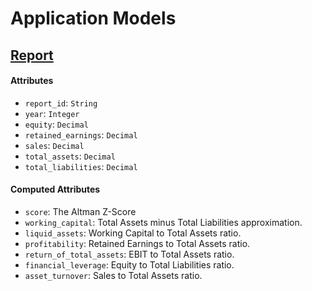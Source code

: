# Application Models

## [Report](./report.py)

#### Attributes

- `report_id`: `String`
- `year`: `Integer`
- `equity`: `Decimal`
- `retained_earnings`: `Decimal`
- `sales`: `Decimal`
- `total_assets`: `Decimal`
- `total_liabilities`: `Decimal`

#### Computed Attributes

- `score`: The Altman Z-Score
- `working_capital`: Total Assets minus Total Liabilities approximation.
- `liquid_assets`: Working Capital to Total Assets ratio.
- `profitability`: Retained Earnings to Total Assets ratio.
- `return_of_total_assets`:  EBIT to Total Assets ratio.
- `financial_leverage`: Equity to Total Liabilities ratio.
- `asset_turnover`: Sales to Total Assets ratio.
